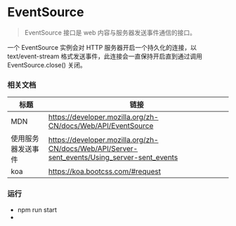 # EventSource
> EventSource 接口是 web 内容与服务器发送事件通信的接口。

一个 EventSource 实例会对 HTTP 服务器开启一个持久化的连接，以 text/event-stream 格式发送事件，此连接会一直保持开启直到通过调用 EventSource.close() 关闭。

### 相关文档

|标题|链接|
|-|-|
|MDN|https://developer.mozilla.org/zh-CN/docs/Web/API/EventSource|
|使用服务器发送事件|https://developer.mozilla.org/zh-CN/docs/Web/API/Server-sent_events/Using_server-sent_events|
|koa|https://koa.bootcss.com/#request|

### 运行

+ npm run start
+ 
